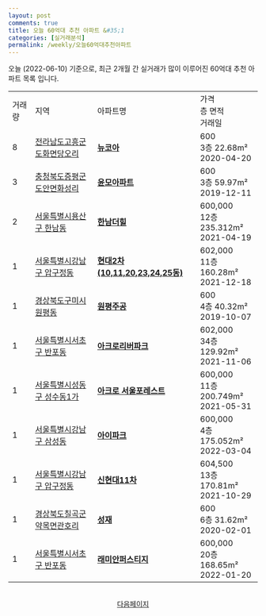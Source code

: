 ```yaml
---
layout: post
comments: true
title: 오늘 60억대 추천 아파트 &#35;1
categories: [실거래분석]
permalink: /weekly/오늘60억대추천아파트
---
```


오늘 (2022-06-10) 기준으로, 최근 2개월 간 실거래가 많이 이루어진 60억대 추천 아파트 목록 입니다.

<table class="sortable">
  <tr>
    <td>거래량</td>
    <td>지역</td>
    <td>아파트명</td>
    <td>가격<br>층 면적<br>거래일</td>
  </tr>

  <tr class="item">
    <td>8</td>
    <td><a href="/apt/전라남도고흥군도화면당오리">전라남도고흥군 도화면당오리</a></td>
    <td style="font-weight: bold;"><a href="/apt/전라남도고흥군도화면당오리뉴코아">뉴코아</a></td>
    <td>600<br>3층  22.68m²<br>2020-04-20</td>
  </tr>

  <tr class="item">
    <td>3</td>
    <td><a href="/apt/충청북도증평군도안면화성리">충청북도증평군 도안면화성리</a></td>
    <td style="font-weight: bold;"><a href="/apt/충청북도증평군도안면화성리윤모아파트">윤모아파트</a></td>
    <td>600<br>3층  59.97m²<br>2019-12-11</td>
  </tr>

  <tr class="item">
    <td>2</td>
    <td><a href="/apt/서울특별시용산구한남동">서울특별시용산구 한남동</a></td>
    <td style="font-weight: bold;"><a href="/apt/서울특별시용산구한남동한남더힐">한남더힐</a></td>
    <td>600,000<br>12층  235.312m²<br>2021-04-19</td>
  </tr>

  <tr class="item">
    <td>1</td>
    <td><a href="/apt/서울특별시강남구압구정동">서울특별시강남구 압구정동</a></td>
    <td style="font-weight: bold;"><a href="/apt/서울특별시강남구압구정동현대2차(10,11,20,23,24,25동)">현대2차(10,11,20,23,24,25동)</a></td>
    <td>602,000<br>11층  160.28m²<br>2021-12-18</td>
  </tr>

  <tr class="item">
    <td>1</td>
    <td><a href="/apt/경상북도구미시원평동">경상북도구미시 원평동</a></td>
    <td style="font-weight: bold;"><a href="/apt/경상북도구미시원평동원평주공">원평주공</a></td>
    <td>600<br>4층  40.32m²<br>2019-10-07</td>
  </tr>

  <tr class="item">
    <td>1</td>
    <td><a href="/apt/서울특별시서초구반포동">서울특별시서초구 반포동</a></td>
    <td style="font-weight: bold;"><a href="/apt/서울특별시서초구반포동아크로리버파크">아크로리버파크</a></td>
    <td>602,000<br>34층  129.92m²<br>2021-11-06</td>
  </tr>

  <tr class="item">
    <td>1</td>
    <td><a href="/apt/서울특별시성동구성수동1가">서울특별시성동구 성수동1가</a></td>
    <td style="font-weight: bold;"><a href="/apt/서울특별시성동구성수동1가아크로서울포레스트">아크로 서울포레스트</a></td>
    <td>600,000<br>11층  200.749m²<br>2021-05-31</td>
  </tr>

  <tr class="item">
    <td>1</td>
    <td><a href="/apt/서울특별시강남구삼성동">서울특별시강남구 삼성동</a></td>
    <td style="font-weight: bold;"><a href="/apt/서울특별시강남구삼성동아이파크">아이파크</a></td>
    <td>600,000<br>4층  175.052m²<br>2022-03-04</td>
  </tr>

  <tr class="item">
    <td>1</td>
    <td><a href="/apt/서울특별시강남구압구정동">서울특별시강남구 압구정동</a></td>
    <td style="font-weight: bold;"><a href="/apt/서울특별시강남구압구정동신현대11차">신현대11차</a></td>
    <td>604,500<br>13층  170.81m²<br>2021-10-29</td>
  </tr>

  <tr class="item">
    <td>1</td>
    <td><a href="/apt/경상북도칠곡군약목면관호리">경상북도칠곡군 약목면관호리</a></td>
    <td style="font-weight: bold;"><a href="/apt/경상북도칠곡군약목면관호리성재">성재</a></td>
    <td>600<br>6층  31.62m²<br>2020-02-01</td>
  </tr>

  <tr class="item">
    <td>1</td>
    <td><a href="/apt/서울특별시서초구반포동">서울특별시서초구 반포동</a></td>
    <td style="font-weight: bold;"><a href="/apt/서울특별시서초구반포동래미안퍼스티지">래미안퍼스티지</a></td>
    <td>600,000<br>20층  168.65m²<br>2022-01-20</td>
  </tr>

  <tr>
      <script async src="https://pagead2.googlesyndication.com/pagead/js/adsbygoogle.js?client=ca-pub-3485438051770037"
          crossorigin="anonymous"></script>
      <ins class="adsbygoogle"
          style="display:block"
          data-ad-format="fluid"
          data-ad-layout-key="-fb+5w+4e-db+86"
          data-ad-client="ca-pub-3485438051770037"
          data-ad-slot="1827090281"></ins>
      <script>
          (adsbygoogle = window.adsbygoogle || []).push({});
      </script>
  </tr>
    
</table>

<br>
<center><a href="/weekly/오늘60억대추천아파트2">다음페이지</a></center>
<br><br>
